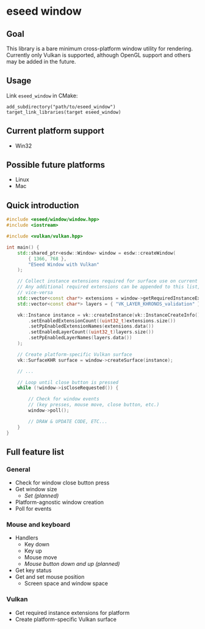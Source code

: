 # eseed window

## Goal
This library is a bare minimum cross-platform window utility for rendering. Currently only Vulkan is supported, although OpenGL support and others may be added in the future.

## Usage

Link `eseed_window` in CMake:

```
add_subdirectory("path/to/eseed_window")
target_link_libraries(target eseed_window)
```

## Current platform support

- Win32

## Possible future platforms

- Linux
- Mac

## Quick introduction

```cpp
#include <eseed/window/window.hpp>
#include <iostream>

#include <vulkan/vulkan.hpp>

int main() {
    std::shared_ptr<esdw::Window> window = esdw::createWindow(
        { 1366, 768 },
        "ESeed Window with Vulkan"
    );

    // Collect instance extensions required for surface use on current platform
    // Any additional required extensions can be appended to this list, or
    // vice-versa
    std::vector<const char*> extensions = window->getRequiredInstanceExtensionNames();
    std::vector<const char*> layers = { "VK_LAYER_KHRONOS_validation" };

    vk::Instance instance = vk::createInstance(vk::InstanceCreateInfo()
        .setEnabledExtensionCount((uint32_t)extensions.size())
        .setPpEnabledExtensionNames(extensions.data())
        .setEnabledLayerCount((uint32_t)layers.size())
        .setPpEnabledLayerNames(layers.data())
    );

    // Create platform-specific Vulkan surface
    vk::SurfaceKHR surface = window->createSurface(instance);

    // ...

    // Loop until close button is pressed
    while (!window->isCloseRequested()) {

        // Check for window events 
        // (key presses, mouse move, close button, etc.)
        window->poll();

        // DRAW & UPDATE CODE, ETC...
    }
}
```

## Full feature list

### General
- Check for window close button press
- Get window size
  - *Set (planned)*
- Platform-agnostic window creation
- Poll for events

### Mouse and keyboard
- Handlers
  - Key down
  - Key up
  - Mouse move
  - *Mouse button down and up (planned)*
- Get key status
- Get and set mouse position
  - Screen space and window space

### Vulkan
- Get required instance extensions for platform
- Create platform-specific Vulkan surface